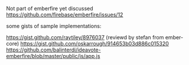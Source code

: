 
Not part of emberfire yet
    discussed https://github.com/firebase/emberfire/issues/12

some gists of sample implementations:

https://gist.github.com/raytiley/8976037 (reviewd by stefan from ember-core)
https://gist.github.com/oskarrough/914653b03d886c015320
https://github.com/balinterdi/ideavote-emberfire/blob/master/public/js/app.js
